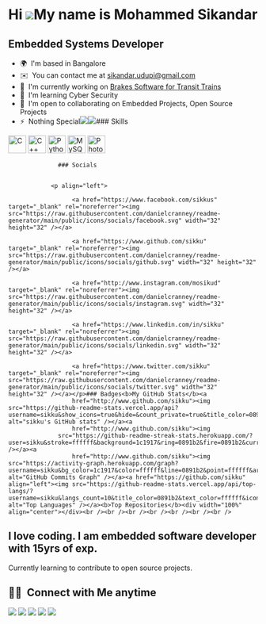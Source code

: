 Hi ![](https://user-images.githubusercontent.com/18350557/176309783-0785949b-9127-417c-8b55-ab5a4333674e.gif)My name is Mohammed Sikandar
=========================================================================================================================================

Embedded Systems Developer
--------------------------

*   🌍  I'm based in Bangalore
*   ✉️  You can contact me at [sikandar.udupi@gmail.com](mailto:sikandar.udupi@gmail.com)
*   🚀  I'm currently working on [Brakes Software for Transit Trains](http://wabtec.com)
*   🧠  I'm learning Cyber Security
*   🤝  I'm open to collaborating on Embedded Projects, Open Source Projects
*   ⚡  Nothing Special<a href="https://www.twitter.com/sikku" target="_blank" rel="noreferrer"><img
                  src="https://img.shields.io/twitter/follow/sikku?logo=twitter&style=for-the-badge&color=0891b2&labelColor=1c1917"
                /></a><a href="https://www.github.com/sikku" target="_blank" rel="noreferrer"><img
                  src="https://img.shields.io/github/followers/sikku?logo=github&style=for-the-badge&color=0891b2&labelColor=1c1917" /></a>### Skills 
<p align="left">
<a href="https://docs.microsoft.com/en-us/cpp/?view=msvc-170" target="_blank" rel="noreferrer"><img src="https://raw.githubusercontent.com/danielcranney/readme-generator/main/public/icons/skills/c-colored.svg" width="36" height="36" alt="C" /></a>
<a href="https://docs.microsoft.com/en-us/cpp/?view=msvc-170" target="_blank" rel="noreferrer"><img src="https://raw.githubusercontent.com/danielcranney/readme-generator/main/public/icons/skills/cplusplus-colored.svg" width="36" height="36" alt="C++" /></a>
<a href="https://www.python.org/" target="_blank" rel="noreferrer"><img src="https://raw.githubusercontent.com/danielcranney/readme-generator/main/public/icons/skills/python-colored.svg" width="36" height="36" alt="Python" /></a>
<a href="https://www.mysql.com/" target="_blank" rel="noreferrer"><img src="https://raw.githubusercontent.com/danielcranney/readme-generator/main/public/icons/skills/mysql-colored.svg" width="36" height="36" alt="MySQL" /></a>
<a href="https://www.adobe.com/uk/products/photoshop.html" target="_blank" rel="noreferrer"><img src="https://raw.githubusercontent.com/danielcranney/readme-generator/main/public/icons/skills/photoshop-colored.svg" width="36" height="36" alt="Photoshop" /></a>
</p>
                    
                  ### Socials
                  
                  
                <p align="left">
                          
                      <a href="https://www.facebook.com/sikkus" target="_blank" rel="noreferrer"><img src="https://raw.githubusercontent.com/danielcranney/readme-generator/main/public/icons/socials/facebook.svg" width="32" height="32" /></a>
                          
                      <a href="https://www.github.com/sikku" target="_blank" rel="noreferrer"><img src="https://raw.githubusercontent.com/danielcranney/readme-generator/main/public/icons/socials/github.svg" width="32" height="32" /></a>
                          
                      <a href="http://www.instagram.com/mosikud" target="_blank" rel="noreferrer"><img src="https://raw.githubusercontent.com/danielcranney/readme-generator/main/public/icons/socials/instagram.svg" width="32" height="32" /></a>
                          
                      <a href="https://www.linkedin.com/in/sikku" target="_blank" rel="noreferrer"><img src="https://raw.githubusercontent.com/danielcranney/readme-generator/main/public/icons/socials/linkedin.svg" width="32" height="32" /></a>
                          
                      <a href="https://www.twitter.com/sikku" target="_blank" rel="noreferrer"><img src="https://raw.githubusercontent.com/danielcranney/readme-generator/main/public/icons/socials/twitter.svg" width="32" height="32" /></a></p>### Badges<b>My GitHub Stats</b><a
                      href="http://www.github.com/sikku"><img src="https://github-readme-stats.vercel.app/api?username=sikku&show_icons=true&hide=&count_private=true&title_color=0891b2&text_color=ffffff&icon_color=0891b2&bg_color=1c1917&hide_border=true&show_icons=true" alt="sikku's GitHub stats" /></a><a
                      href="http://www.github.com/sikku"><img
                  src="https://github-readme-streak-stats.herokuapp.com/?user=sikku&stroke=ffffff&background=1c1917&ring=0891b2&fire=0891b2&currStreakNum=ffffff&currStreakLabel=0891b2&sideNums=ffffff&sideLabels=ffffff&dates=ffffff&hide_border=true" /></a><a
                      href="http://www.github.com/sikku"><img src="https://activity-graph.herokuapp.com/graph?username=sikku&bg_color=1c1917&color=ffffff&line=0891b2&point=ffffff&area_color=1c1917&area=true&hide_border=true&custom_title=GitHub%20Commits%20Graph" alt="GitHub Commits Graph" /></a><a href="https://github.com/sikku" align="left"><img src="https://github-readme-stats.vercel.app/api/top-langs/?username=sikku&langs_count=10&title_color=0891b2&text_color=ffffff&icon_color=0891b2&bg_color=1c1917&hide_border=true&locale=en&custom_title=Top%20%Languages" alt="Top Languages" /></a><b>Top Repositories</b><div width="100%" align="center"></div><br /><br /><br /><br /><br /><br /><br />

## I love coding. I am embedded software developer with 15yrs of exp.

Currently learning to contribute to open source projects.

## 🤝🏻 &nbsp;Connect with Me anytime
<a href="https://www.linkedin.com/in/sikku/"><img src="https://img.shields.io/badge/-Sikku-0077B5?style=flat&logo=Linkedin&logoColor=white"/></a>
<a href="mailto:sikandar.udupi@gmail.com"><img src="https://img.shields.io/badge/-sikandar.udupi@gmail.com-D14836?style=flat&logo=Gmail&logoColor=white"/></a>
<a href="https://www.instagram.com/mosikud/"><img src="https://img.shields.io/badge/-Mosikud-E4405F?style=flat&logo=Instagram&logoColor=white"/></a>
<a href="https://leetcode.com/sikku/"><img src="https://img.shields.io/badge/-Sikku-00000?style=flat&logo=Leetcode&logoColor=yellow"/></a>
<a href="https://www.facebook.com/sikkus"><img src="https://img.shields.io/badge/-Sikkus-1877F2?style=flat&logo=Facebook&logoColor=white"/></a>
</p>


<!---
sikkus/sikkus is a ✨ special ✨ repository because its `README.md` (this file) appears on your GitHub profile.
You can click the Preview link to take a look at your changes.
--->
